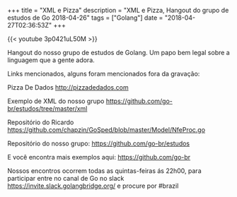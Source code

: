 +++
title = "XML e Pizza"
description = "XML e Pizza, Hangout do grupo de estudos de Go 2018-04-26"
tags = ["Golang"]
date = "2018-04-27T02:36:53Z"
+++

{{< youtube 3p0421uL50M >}}

Hangout do nosso grupo de estudos de Golang.
Um papo bem legal sobre a linguagem que a gente adora.

Links mencionados, alguns foram mencionados fora da gravação:

Pizza De Dados
http://pizzadedados.com

Exemplo de XML do nosso grupo
https://github.com/go-br/estudos/tree/master/xml

Repositório do Ricardo
https://github.com/chapzin/GoSped/blob/master/Model/NfeProc.go

Repositório do nosso grupo:
https://github.com/go-br/estudos

E você encontra mais exemplos aqui:
https://github.com/go-br

Nossos encontros ocorrem todas as quintas-feiras ás 22h00, para participar entre no canal de Go no slack https://invite.slack.golangbridge.org/ e procure por #brazil